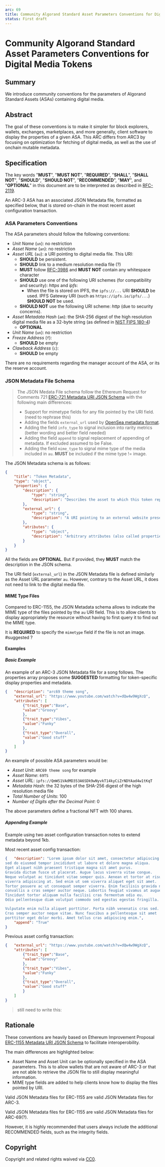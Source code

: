 ```yaml
---
arc: 69
title: Community Algorand Standard Asset Parameters Conventions for Digital Media Tokens
status: First draft
---
```


# Community Algorand Standard Asset Parameters Conventions for Digital Media Tokens

## Summary

We introduce community conventions for the parameters of Algorand Standard Assets (ASAs) containing digital media.

## Abstract

The goal of these conventions is to make it simpler for block explorers, wallets, exchanges, marketplaces, and more generally, client software to display the properties of a given ASA. This ARC differs from ARC3 by focusing on optimization for fetching of digital media, as well as the use of onchain mutable metadata.


## Specification

The key words "**MUST**", "**MUST NOT**", "**REQUIRED**", "**SHALL**", "**SHALL NOT**", "**SHOULD**", "**SHOULD NOT**", "**RECOMMENDED**", "**MAY**", and "**OPTIONAL**" in this document are to be interpreted as described in [RFC-2119](https://www.ietf.org/rfc/rfc2119.txt).

An ARC-3 ASA has an associated JSON Metadata file, formatted as specified below, that is stored on-chain in the most recent asset configuration transaction.

### ASA Parameters Conventions

The ASA parameters should follow the following conventions:

* *Unit Name* (`un`): no restriction 
* *Asset Name* (`an`): no restriction
* *Asset URL* (`au`): a URI pointing to digital media file. This URI:
    * **SHOULD** be persistent.
    * **SHOULD** link to a medium resolution media file (?)
    * **MUST** follow [RFC-3986](https://www.ietf.org/rfc/rfc3986.txt) and **MUST NOT** contain any whitespace character
    * **SHOULD** use one of the following URI schemes (for compatibility and security): *https* and *ipfs*:
        * When the file is stored on IPFS, the `ipfs://...` URI **SHOULD** be used. IPFS Gateway URI (such as `https://ipfs.io/ipfs/...`) **SHOULD NOT** be used.
    * **SHOULD NOT** use the following URI scheme: *http* (due to security concerns).
* *Asset Metadata Hash* (`am`): the SHA-256 digest of the high resolution digital media file as a 32-byte string (as defined in [NIST FIPS 180-4](https://doi.org/10.6028/NIST.FIPS.180-4))
    * **OPTIONAL**
* *Unit Name* (`un`): no restriction 
* *Freeze Address* (`f`): 
    * **SHOULD** be empty
* *Clawback Address* (`c`): 
    * **SHOULD** be empty


There are no requirements regarding the manager account of the ASA, or its the reserve account.

### JSON Metadata File Schema

> The JSON Medata File schema follow the Ethereum Request for Comments 721 [ERC-721 Metadata URI JSON Schema](https://eips.ethereum.org/EIPS/eip-1155) with the following main differences:
> * Support for mimetype fields for any file pointed by the URI field. (need to rephrase this)
> * Adding the fields `external_url` used by [OpenSea metadata format](https://docs.opensea.io/docs/metadata-standards).
> * Adding the field `info_type` to signal inclusion into rarity metrics (better wording and better field needed)
> * Adding the field `append` to signal replacement of appending of metadata. If excluded assumed to be False.
> * Adding the field `mime_type` to signal mime type of the media included in `au`. **MUST** be included if the mime type != image. 



The JSON Metadata schema is as follows:

```json
{
    "title": "Token Metadata",
    "type": "object",
    "properties": {
        "description": {
            "type": "string",
            "description": "Describes the asset to which this token represents"
        },
        "external_url": {
            "type": "string",
            "description": "A URI pointing to an external website presenting the asset."
        },
        "atributes": {
            "type": "object",
            "description": "Arbitrary attributes (also called properties). Values may be strings, numbers, object or arrays." (?)
        }
    }
}
```

All the fields are **OPTIONAL**. But if provided, they **MUST** match the description in the JSON schema.

The URI field (`external_url`) in the JSON Metadata file is defined similarly as the Asset URL parameter `au`.
However, contrary to the Asset URL, it does not need to link to the digital media file.



#### MIME Type Files

Compared to ERC-1155, the JSON Metadata schema allows to indicate the MIME type of the files pointed by the `au` URI field.
This is to allow clients to display appropriately the resource without having to first query it to find out the MIME type.

It is **REQUIRED** to specify the `mimetype` field if the file is not an image. #suggested ?



#### Examples

##### Basic Example

An example of an ARC-3 JSON Metadata file for a song follows. The properties array proposes some **SUGGESTED** formatting for token-specific display properties and metadata.

```json
{   "description": "arc69 theme song",
    "external_url": "https://www.youtube.com/watch?v=dQw4w9WgXcQ",
    "attributes": [
        {"trait_type":"Base",
        "value":"Groovy"
        },
        {"trait_type":"Vibes",
        "value":"Funky"
        },
        {"trait_type":"Overall",
        "value":"Good stuff"
        }
    ]
}
```


An example of possible ASA parameters would be:

* *Asset Unit*: `ARC69 theme song` for example
* *Asset Name*: `69TS`
* *Asset URL*: `ipfs://QmWS1VAdMD353A6SDk9wNyvkT14kyCiZrNDYAad4w1tKqT`
* *Metadata Hash*: the 32 bytes of the SHA-256 digest of the high resolution media file
* *Total Number of Units*: 100
* *Number of Digits after the Decimal Point*: 0

The above parameters define a fractional NFT with 100 shares.


##### Appending Example

Example using two asset configuration transaction notes to extend metadata beyond 1kb.


Most recent asset config transaction:

```json
{   "description": "Lorem ipsum dolor sit amet, consectetur adipiscing elit, 
sed do eiusmod tempor incididunt ut labore et dolore magna aliqua. 
Eget aliquet nibh praesent tristique magna sit amet purus. 
Gravida dictum fusce ut placerat. Augue lacus viverra vitae congue. 
Neque volutpat ac tincidunt vitae semper quis. Aenean et tortor at risus
viverra adipiscing at. Sed enim ut sem viverra aliquet eget sit amet. 
Tortor posuere ac ut consequat semper viverra. Enim facilisis gravida neque 
convallis a cras semper auctor neque. Lobortis feugiat vivamus at augue eget. 
Tincidunt tortor aliquam nulla facilisi cras fermentum odio eu. 
Odio pellentesque diam volutpat commodo sed egestas egestas fringilla.

Vulputate enim nulla aliquet porttitor. Porta nibh venenatis cras sed. 
Cras semper auctor neque vitae. Nunc faucibus a pellentesque sit amet 
porttitor eget dolor morbi. Amet tellus cras adipiscing enim.",
    "append": "True"
}
```
Previous asset config transaction:

```json
{   "external_url": "https://www.youtube.com/watch?v=dQw4w9WgXcQ",
    "attributes": [
        {"trait_type":"Base",
        "value":"Groovy"
        },
        {"trait_type":"Vibes",
        "value":"Funky"
        },
        {"trait_type":"Overall",
        "value":"Good stuff"
        }
    ]
}
```



> still need to write this:

## Rationale

These conventions are heavily based on Ethereum Improvement Proposal [ERC-1155 Metadata URI JSON Schema](https://eips.ethereum.org/EIPS/eip-1155) to facilitate interoperobility. 

The main differences are highlighted below:

* Asset Name and Asset Unit can be optionally specified in the ASA parameters. This is to allow wallets that are not aware of ARC-3 or that are not able to retrieve the JSON file to still display meaningful information.
* MIME type fields are added to help clients know how to display the files pointed by URI.


Valid JSON Metadata files for ERC-1155 are valid JSON Metadata files for ARC-3.

Valid JSON Metadata files for ERC-1155 are valid JSON Metadata files for ARC-69(?).



However, it is highly recommended that users always include the additional RECOMMENDED fields, such as the integrity fields.


## Copyright

Copyright and related rights waived via [CC0](https://creativecommons.org/publicdomain/zero/1.0/).
